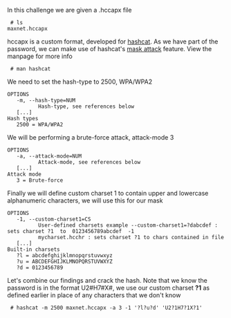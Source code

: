 In this challenge we are given a .hccapx file
```
 # ls
maxnet.hccapx
```

hccapx is a custom format, developed for [hashcat](https://hashcat.net/hashcat/). As we have part of the password, we can make use of hashcat's [mask attack](https://hashcat.net/wiki/doku.php?id=mask_attack) feature. View the manpage for more info
```
 # man hashcat
```

We need to set the hash-type to 2500, WPA/WPA2
```
OPTIONS
   -m, --hash-type=NUM
          Hash-type, see references below 
   [...]
Hash types
   2500 = WPA/WPA2
```

We will be performing a brute-force attack, attack-mode 3
```
OPTIONS
   -a, --attack-mode=NUM
          Attack-mode, see references below
   [...]
Attack mode
   3 = Brute-force
```

Finally we will define custom charset 1 to contain upper and lowercase alphanumeric characters, we will use this for our mask
```
OPTIONS
   -1, --custom-charset1=CS
          User-defined charsets example --custom-charset1=?dabcdef : sets charset ?1  to  0123456789abcdef  -1
          mycharset.hcchr : sets charset ?1 to chars contained in file 
   [...]
Built-in charsets
   ?l = abcdefghijklmnopqrstuvwxyz
   ?u = ABCDEFGHIJKLMNOPQRSTUVWXYZ
   ?d = 0123456789
```

Let's combine our findings and crack the hash. Note that we know the password is in the format U2#H7#X#, we use our custom charset **?1** as defined earlier in place of any characters that we don't know
```
 # hashcat -m 2500 maxnet.hccapx -a 3 -1 '?l?u?d' 'U2?1H7?1X?1'
```
